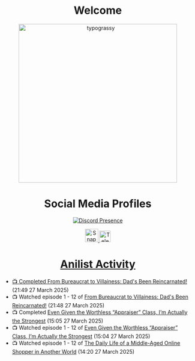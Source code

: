 <div align="center">

# Welcome
<a href="https://github.com/kawarimidoll/typograssy">
    <img alt="typograssy" src="https://typograssy.deno.dev/api?text=%E3%82%88%E3%81%86%E3%81%93%E3%81%9D%E3%81%BF%E3%81%AA%E3%81%95%E3%82%93%20-%20Sheby--&&l0=none&l1=82d9d0&l2=027353&l3=038c4c&l4=01402e&bg=none&frame=none&speed=100&comment=" width="421.99">
</a>

</div>

<div align="center">

# Social Media Profiles

[![Discord Presence](https://lanyard.cnrad.dev/api/612532963938271232)](https://discord.com/users/612532963938271232)


<a href="https://www.snapchat.com/add/a.sheby" title="Snapchat Profile">
    <img src="https://www.freepnglogos.com/uploads/snapchat-logo-png-0.png" width="35" alt="Snapchat Logo" />


<a href="https://t.me/ASheby" title="Telegram Profile">
    <img src="https://www.freepnglogos.com/uploads/telegram-logo-png-0.png" width="30" alt="Telegram Logo" />


</div>

<div align="center">

# Anilist Activity

</div>

<!-- ANILIST_ACTIVITY:start -->

-   📺 Completed [From Bureaucrat to Villainess: Dad's Been Reincarnated!](https://anilist.co/anime/172453) (21:49 27 March 2025)
-   📺 Watched episode 1 - 12 of [From Bureaucrat to Villainess: Dad's Been Reincarnated!](https://anilist.co/anime/172453) (21:48 27 March 2025)
-   📺 Completed [Even Given the Worthless “Appraiser” Class, I’m Actually the Strongest](https://anilist.co/anime/178548) (15:05 27 March 2025)
-   📺 Watched episode 1 - 12 of [Even Given the Worthless “Appraiser” Class, I’m Actually the Strongest](https://anilist.co/anime/178548) (15:04 27 March 2025)
-   📺 Watched episode 1 - 12 of [The Daily Life of a Middle-Aged Online Shopper in Another World](https://anilist.co/anime/180292) (14:20 27 March 2025)

<!-- ANILIST_ACTIVITY:end -->
